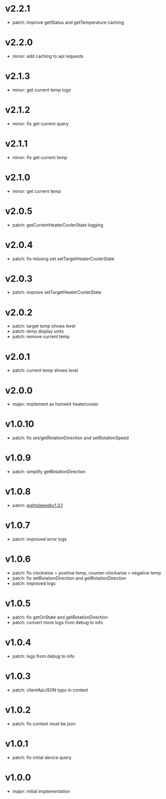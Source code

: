 # v2.2.1

- patch: improve getStatus and getTemperature caching

# v2.2.0

- minor: add caching to api requests

# v2.1.3

- minor: get current temp logs

# v2.1.2

- minor: fix get current query

# v2.1.1

- minor: fix get current temp

# v2.1.0

- minor: get current temp

# v2.0.5

- patch: getCurrentHeaterCoolerState logging

# v2.0.4

- patch: fix missing set setTargetHeaterCoolerState

# v2.0.3

- patch: improve setTargetHeaterCoolerState

# v2.0.2

- patch: target temp shows level
- patch: temp display units
- patch: remove current temp

# v2.0.1

- patch: current temp shows level

# v2.0.0

- major: implement as homekit heatercooler

# v1.0.10

- patch: fix set/getRotationDirection and setRotationSpeed

# v1.0.9

- patch: simplify getRotationDirection

# v1.0.8

- patch: eightsleep@v1.3.1

# v1.0.7

- patch: improved error logs

# v1.0.6

- patch: fix clockwise = positive temp, counter-clockwise = negative temp
- patch: fix setRotationDirection and getRotationDirection
- patch: improved logs

# v1.0.5

- patch: fix getOnState and getRotationDirection
- patch: convert more logs from debug to info

# v1.0.4

- patch: logs from debug to info

# v1.0.3

- patch: clientApiJSON typo in context

# v1.0.2

- patch: fix context must be json

# v1.0.1

- patch: fix initial device query

# v1.0.0

- major: initial implementation

